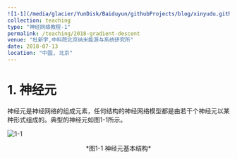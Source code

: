 ```yaml
---
![1-1](/media/glacier/YunDisk/Baiduyun/githubProjects/blog/xinyudu.github.io/_teaching/2018-NeuralNetwork/1-1.png)title: "神经元及神经网络的结构要素"
collection: teaching
type: "神经网络教程-1"
permalink: /teaching/2018-gradient-descent
venue: "杜新宇,中科院北京纳米能源与系统研究所"
date: 2018-07-13
location: "中国, 北京"
---
```


<script type="text/javascript" src="http://cdn.mathjax.org/mathjax/latest/MathJax.js?config=default"></script>

# 1. 神经元

神经元是神经网络的组成元素，任何结构的神经网络模型都是由若干个神经元以某种形式组成的。典型的神经元如图1-1所示。

![1-1](/media/glacier/YunDisk/Baiduyun/githubProjects/blog/xinyudu.github.io/_teaching/2018-NeuralNetwork/1-1.png)

<center>*图1-1 神经元基本结构*</center>